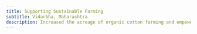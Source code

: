 ```yaml
---
title: Supporting Sustainable Farming
subtitle: Vidarbha, Maharashtra
description: Increased the acreage of organic cotton farming and empowered farmers to become more sustainable.
---
```

